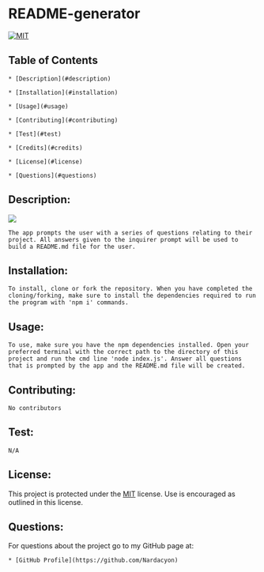   # README-generator

  [![MIT](https://img.shields.io/badge/License-MIT-yellow.svg)](https://opensource.org/licenses/MIT)

  ## Table of Contents

    * [Description](#description) 

    * [Installation](#installation) 

    * [Usage](#usage) 

    * [Contributing](#contributing) 

    * [Test](#test) 

    * [Credits](#credits) 

    * [License](#license) 

    * [Questions](#questions) 


  ## Description:
  ![]("https://giphy.com/gifs/j3EVpEl1ZHRxbovZVb")

    The app prompts the user with a series of questions relating to their project. All answers given to the inquirer prompt will be used to build a README.md file for the user.
  ## Installation: 
    To install, clone or fork the repository. When you have completed the cloning/forking, make sure to install the dependencies required to run the program with 'npm i' commands.
  ## Usage:
    To use, make sure you have the npm dependencies installed. Open your preferred terminal with the correct path to the directory of this project and run the cmd line 'node index.js'. Answer all questions that is prompted by the app and the README.md file will be created.
  ## Contributing: 
    No contributors
  ## Test: 
    N/A
  ## License:  

  This project is protected under the [MIT](https://opensource.org/licenses/MIT) license. Use is encouraged as outlined in this license.

  ## Questions: 
  For questions about the project go to my GitHub page at:

    * [GitHub Profile](https://github.com/Nardacyon)

